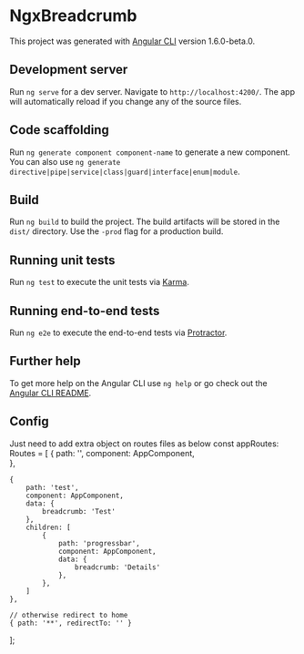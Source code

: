 # NgxBreadcrumb

This project was generated with [Angular CLI](https://github.com/angular/angular-cli) version 1.6.0-beta.0.

## Development server

Run `ng serve` for a dev server. Navigate to `http://localhost:4200/`. The app will automatically reload if you change any of the source files.

## Code scaffolding

Run `ng generate component component-name` to generate a new component. You can also use `ng generate directive|pipe|service|class|guard|interface|enum|module`.

## Build

Run `ng build` to build the project. The build artifacts will be stored in the `dist/` directory. Use the `-prod` flag for a production build.

## Running unit tests

Run `ng test` to execute the unit tests via [Karma](https://karma-runner.github.io).

## Running end-to-end tests

Run `ng e2e` to execute the end-to-end tests via [Protractor](http://www.protractortest.org/).

## Further help

To get more help on the Angular CLI use `ng help` or go check out the [Angular CLI README](https://github.com/angular/angular-cli/blob/master/README.md).

## Config
Just need to add extra object on routes files as below 
const appRoutes: Routes = [
    {
        path: '',
        component: AppComponent,    
    },

    {
        path: 'test', 
        component: AppComponent,
        data: {
            breadcrumb: 'Test'
        },
        children: [
            {
                path: 'progressbar',
                component: AppComponent,
                data: {
                    breadcrumb: 'Details'
                },
            },
        ]
    },

    // otherwise redirect to home
    { path: '**', redirectTo: '' }
];
